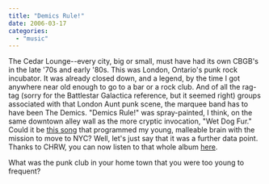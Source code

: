 ```yaml
---
title: "Demics Rule!"
date: 2006-03-17
categories: 
  - "music"
---
```


The Cedar Lounge--every city, big or small, must have had its own CBGB's in the late '70s and early '80s. This was London, Ontario's punk rock incubator. It was already closed down, and a legend, by the time I got anywhere near old enough to go to a bar or a rock club. And of all the rag-tag (sorry for the Battlestar Galactica reference, but it seemed right) groups associated with that London Aunt punk scene, the marquee band has to have been The Demics. "Demics Rule!" was spray-painted, I think, on the same downtown alley wall as the more cryptic invocation, "Wet Dog Fur." Could it be [this song](http://chrwradio.com/mp3/1980/The%20Demics%20-%20The%20Demics/The%20Demics%20-%20New%20York%20City4.mp3) that programmed my young, malleable brain with the mission to move to NYC? Well, let's just say that it was a further data point. Thanks to CHRW, you can now listen to that whole album [here](http://chrwradio.com/mp3/1980/The%20Demics%20-%20The%20Demics/demics4.htm).

What was the punk club in your home town that you were too young to frequent?
